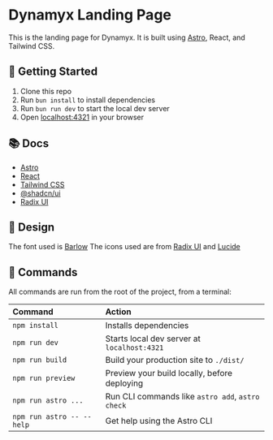 # Dynamyx Landing Page

This is the landing page for Dynamyx. It is built using [Astro](https://astro.build), React, and Tailwind CSS.

## 🚀 Getting Started

1. Clone this repo
2. Run `bun install` to install dependencies
3. Run `bun run dev` to start the local dev server
4. Open [localhost:4321](http://localhost:4321) in your browser

## 📚 Docs

- [Astro](https://astro.build)
- [React](https://react.dev)
- [Tailwind CSS](https://tailwindcss.com/)
- [@shadcn/ui](https://ui.shadcn.com/)
- [Radix UI](https://radix-ui.com/)

## 🎨 Design

The font used is [Barlow](https://fontsource.org/fonts/barlow)
The icons used are from [Radix UI](https://icons.radix-ui.com/) and [Lucide](https://lucide.dev/)                        

## 🧞 Commands

All commands are run from the root of the project, from a terminal:

| Command                   | Action                                           |
| :------------------------ | :----------------------------------------------- |
| `npm install`             | Installs dependencies                            |
| `npm run dev`             | Starts local dev server at `localhost:4321`      |
| `npm run build`           | Build your production site to `./dist/`          |
| `npm run preview`         | Preview your build locally, before deploying     |
| `npm run astro ...`       | Run CLI commands like `astro add`, `astro check` |
| `npm run astro -- --help` | Get help using the Astro CLI                     |